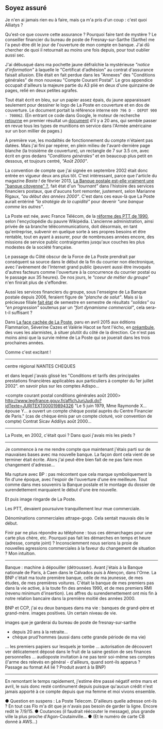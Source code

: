 ## Soyez assuré

Je n'en ai jamais rien eu à faire, mais ça m'a pris d'un coup : c'est quoi Alliatys ?

Qu'est-ce que couvre cette assurance ? Pourquoi faire tant de mystère ? Le conseiller financier du bureau de poste de Fresnay-sur-Sarthe (Sarthe) me l'a peut-être dit le jour de l'ouverture de mon compte en banque. J'ai dû chercher de quoi il retournait au moins une fois depuis, pour tout oublier aussi sec.

J'ai débusqué dans ma pochette jaune défraîchie la mystérieuse *"notice d'information"* à laquelle le "Certificat d'adhésion" au contrat d'assurance faisait allusion. Elle était en fait perdue dans les "Annexes" des "Conditions générales" de mon nouveau "Compte Courant Postal". Le gros appendice occupait d'ailleurs la majeure partie du A3 plié en deux d'une quinzaine de pages, relié en deux petites agrafes.

Tout était écrit en bleu, sur un papier assez épais, du jaune apparaissant seulement pour dessiner le logo de La Poste en couverture et en dos de couverture. Le document portait la référence interne `609 796 D - DEPOT 900 - 700062`. (En entrant ce code dans Google, le moteur de recherche [retourne][1] en premier résultat un [document][2] d'il y a 20 ans, qui semble passer en revue tous les types de munitions en service dans l'Armée américaine sur un bon millier de pages.)

[1]: https://www.google.fr/search?q=609+796+D+-+DEPOT+900+-+700062
[2]: http://docslide.us/documents/tm-43-0001-28-army-ammunition.html

À première vue, les modalités de fonctionnement du compte n'étaient pas datées. Mais j'ai fini par repérer, en plein milieu de l'avant-dernière page blanche (la troisième de couverture), un rectangle de 7 sur 3.5 cm, avec écrit en gros dedans *"Conditions générales"* et en beaucoup plus petit en dessous, et toujours centré, *"Août 2000"*.

La convention de compte que j'ai signée en septembre 2002 était donc entrée en vigueur  deux ans plus tôt. C'est intéressant, parce que l'article du magazine *Basta !* de février 2013, [La Banque postale est-elle vraiment une "banque citoyenne" ?][3], fait état d'un *"tournant"* dans l'histoire des services financiers postaux, que d'aucuns font remonter, justement, selon Marianne Rigaux, *"au début des années 2000"*. C'est dans ces eaux-là que La Poste aurait entériné *"la stratégie de la cupidité"* pour devenir *"une banque comme les autres"*.

[3]: http://www.bastamag.net/La-Banque-postale-est-elle

La Poste est née, avec France Télécom, de la [réforme des PTT de 1990][4], selon l'encyclopédie du pauvre Wikipédia. L'ancienne administration, ainsi privée de sa branche télécommunications, doit désormais, en tant qu'entreprise, subvenir en quelque sorte à ses propres besoins et être rentable, tout en ayant à assurer, pour de nombreuses années encore, des missions de service public contraignantes jusqu'aux couches les plus modestes de la société française.

Le passage du Côté obscur de la Force de La Poste prendrait par conséquent sa source dans le début de la fin du courrier non électronique, avec l'avènement de l'Internet grand public (peuvent aussi être invoqués d'autres facteurs comme l'ouverture à la concurrence du courrier postal ou le passage aux 35 heures). De nos jours, le *"coeur de métier du groupe"* n'en finirait plus de s'effondrer.

Aussi les services financiers du groupe, sous l'enseigne de La Banque postale depuis 2006, feraient figure de *"planche de salut"*. Mais si la précieuse filiale [fait état][6] de semestre en semestre de résultats *"solides"* ou *"en progression"* soutenus par un *"fort dynamisme commercial"*, cela sera-t-il suffisant ?

[6]: https://www.labanquepostale.fr/legroupe/investisseurs/resultats-financiers.html

Dans [La face cachée de La Poste][4], paru en avril 2015 aux éditions Flammarion, Séverine Cazes et Valérie Hacot se font l'écho, en [préambule][5], des vues les alarmistes, à situer plutôt du côté de la direction. Ce n'est pas moins ainsi que la survie même de La Poste qui se jouerait dans les trois prochaines années.

[4]: http://www.amazon.fr/gp/product/2081314509/ref=as_li_tl?ie=UTF8&camp=1642&creative=19458&creativeASIN=2081314509&linkCode=as2&tag=fbenoiton-21
[5]: https://books.google.fr/books?id=yNK4BwAAQBAJ&lpg=PT6&dq=la%20face%20cach%C3%A9e%20de%20la%20poste%20prologue&hl=fr&pg=PT6#v=onepage&q=la%20face%20cach%C3%A9e%20de%20la%20poste%20prologue&f=false

Comme c'est excitant !

***

centre régional NANTES CHEQUES

et dans lequel j'avais glissé les "Conditions et tarifs des principales prestations financières applicables aux particuliers à compter du 1er juillet 2002". en savoir plus sur les comptes Adispo...

<compte courant postal conditions générales août 2000>
http://www.legifrance.gouv.fr/affichJuriJudi.do?idTexte=JURITEXT000019894326
"Le 5 juin 1979, Mme Raymonde X... épouse Y... a ouvert un compte chèque postal auprès du Centre Financier de Paris."
(cas de chèque émis par un compte cloturé, voir convention de compte) 
Contrat Sicav Addilys août 2000...

***

La Poste, en 2002, c'était quoi ? Dans quoi j'avais mis les pieds ?

***

Je commence à ne me rendre compte que maintenant j'étais parti sur de mauvaises bases avec ma nouvelle banque. La façon dont cela vient de se terminer était écrite. Alors j'ai peut-être bien fait de ne pas faire mon changement d'adresse...

Ma rupture avec BP : pas mécontent que cela marque symboliquement la fin d'une époque, avec l'espoir de l'ouverture d'une ère meilleure. Tout comme dans mes souvenirs la Banque postale et le montage du dossier de surendettement marquaient le début d'une ère nouvelle.

Et puis image ringarde de La Poste.

Les PTT, devaient poursuivre tranquillement leur mue commerciale. 

Dénominations commerciales attrape-gogo. Cela sentait mauvais dès le début.

Finir par ne plus répondre au téléphone : tous ces démarchages pour une carte plus chère, etc. Pourquoi pas fait les démarches en temps et heure (adresse, compte joint) ? Inconsciemment nous serions la proie de nouvelles agressions commerciales à la faveur du changement de situation ? Mon intuition.

***

Banque : machine à dépouiller (détrousser). Avant j'étais à la Banque nationale de Paris, à Caen dans le Calvados puis à Alençon, dans l'Orne. La BNP c'était ma toute première banque, celle de ma jeunesse, de mes études, de mes premières voitures. C'était la banque de mes premiers pas dans la vie active, à la toute fin des années 1990, et de mes premiers RMI (revenu minimum d'insertion). Les affres du surendemettement ont mis fin à notre relation bancaire dans la première moitié des années 2000.

BNP et CCP, j'ai eu deux banques dans ma vie : banques de grand-père et grand-mère. images positives. Un certain niveau de vie.

images que je garderai du bureau de poste de fresnay-sur-sarthe
- depuis 20 ans à la retraite...
- chèque prud'hommes (aussi dans cette grande période de ma vie)

... les premiers papiers sur lesquels je tombe ... autorisation de découvert ver délicatement déposé dans le fruit de la saine gestion de ses finances personnelles ... audioposte invitation à ne pas tenir soi-même ses comptes (l'arme des relevés en général - d'ailleurs, quand sont-ils apparus ? Passage au format A4 lié ? Produit avant à la BNP)

***

En remontant le temps rapidement, j'estime être passé négatif entre mars et avril, le suis donc resté continument depuis puisque qu'aucun crédit n'est jamais apporté à ce compte depuis que ma femme et moi vivons ensemble. 

● Question en suspens : La Poste Telecom. D'ailleurs quelle adresse ont-ils ? En tout cas Flo m'a dit que je n'avais pas besoin de garder la ligne. Encore redit le 7/9/15. ● Coutances (il faudrait réécouter le message), plus grande ville la plus proche d'Agon-Coutainville... ● (Et le numéro de carte CB donné à AWS...)
